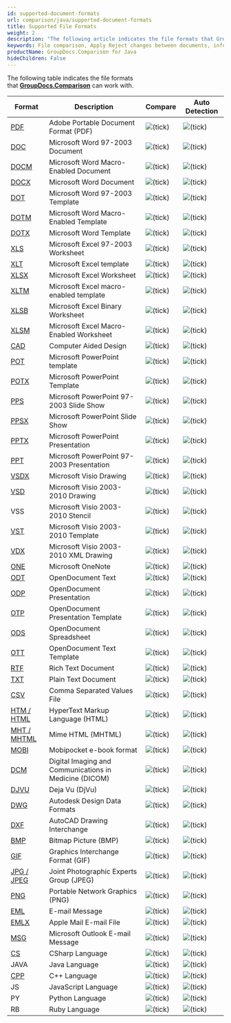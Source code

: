 ```yaml
---
id: supported-document-formats
url: comparison/java/supported-document-formats
title: Supported File Formats
weight: 2
description: "The following article indicates the file formats that GroupDocs.Comparison can work with."
keywords: File comparison, Apply Reject changes between documents, information extraction
productName: GroupDocs.Comparison for Java
hideChildren: False
---
```

The following table indicates the file formats that **[GroupDocs.Comparison](https://products.groupdocs.com/comparison/java)** can work with.

| Format | Description | Compare | Auto Detection |
| --- | --- | --- | --- |
| [PDF](https://wiki.fileformat.com/specification/pdf/) | Adobe Portable Document Format (PDF) | ![(tick)](comparison/java/images/check.png) | ![(tick)](comparison/java/images/check.png) |
| [DOC](https://wiki.fileformat.com/specification/word-processing/doc/) | Microsoft Word 97-2003 Document | ![(tick)](comparison/java/images/check.png) | ![(tick)](comparison/java/images/check.png) |
| [DOCM](https://wiki.fileformat.com/specification/word-processing/docm/) | Microsoft Word Macro-Enabled Document | ![(tick)](comparison/java/images/check.png) | ![(tick)](comparison/java/images/check.png) |
| [DOCX](https://wiki.fileformat.com/specification/word-processing/docx/) | Microsoft Word Document | ![(tick)](comparison/java/images/check.png) | ![(tick)](comparison/java/images/check.png) |
| [DOT](https://wiki.fileformat.com/specification/word-processing/dot/) | Microsoft Word 97-2003 Template | ![(tick)](comparison/java/images/check.png) | ![(tick)](comparison/java/images/check.png) |
| [DOTM](https://wiki.fileformat.com/specification/word-processing/dotm/) | Microsoft Word Macro-Enabled Template | ![(tick)](comparison/java/images/check.png) | ![(tick)](comparison/java/images/check.png) |
| [DOTX](https://wiki.fileformat.com/specification/word-processing/dotx/) | Microsoft Word Template | ![(tick)](comparison/java/images/check.png) | ![(tick)](comparison/java/images/check.png) |
| [XLS](https://wiki.fileformat.com/specification/spreadsheet/xls/) | Microsoft Excel 97-2003 Worksheet | ![(tick)](comparison/java/images/check.png) | ![(tick)](comparison/java/images/check.png) |
| [XLT](https://wiki.fileformat.com/specification/spreadsheet/xlt) | Microsoft Excel template | ![(tick)](comparison/java/images/check.png) | ![(tick)](comparison/java/images/check.png) |
| [XLSX](https://wiki.fileformat.com/specification/spreadsheet/xlsx/) | Microsoft Excel Worksheet | ![(tick)](comparison/java/images/check.png) | ![(tick)](comparison/java/images/check.png) |
| [XLTM](https://wiki.fileformat.com/specification/spreadsheet/xltm/) | Microsoft Excel macro-enabled template | ![(tick)](comparison/java/images/check.png) | ![(tick)](comparison/java/images/check.png) |
| [XLSB](https://wiki.fileformat.com/specification/spreadsheet/xlsb/) | Microsoft Excel Binary Worksheet | ![(tick)](comparison/java/images/check.png) | ![(tick)](comparison/java/images/check.png) |
| [XLSM](https://wiki.fileformat.com/specification/spreadsheet/xlsm/) | Microsoft Excel Macro-Enabled Worksheet | ![(tick)](comparison/java/images/check.png) | ![(tick)](comparison/java/images/check.png) |
| [CAD](https://wiki.fileformat.com/cad/) | Computer Aided Design | ![(tick)](comparison/java/images/check.png) | ![(tick)](comparison/java/images/check.png) |
| [POT](https://wiki.fileformat.com/specification/presentation/pot/) | Microsoft PowerPoint template | ![(tick)](comparison/java/images/check.png) | ![(tick)](comparison/java/images/check.png) |
| [POTX](https://wiki.fileformat.com/specification/presentation/potx/) | Microsoft PowerPoint Template | ![(tick)](comparison/java/images/check.png) | ![(tick)](comparison/java/images/check.png) |
| [PPS](https://wiki.fileformat.com/specification/presentation/pps/) | Microsoft PowerPoint 97-2003 Slide Show | ![(tick)](comparison/java/images/check.png) | ![(tick)](comparison/java/images/check.png) |
| [PPSX](https://wiki.fileformat.com/specification/presentation/ppsx/) | Microsoft PowerPoint Slide Show | ![(tick)](comparison/java/images/check.png) | ![(tick)](comparison/java/images/check.png) |
| [PPTX](https://wiki.fileformat.com/specification/presentation/pptx/) | Microsoft PowerPoint Presentation | ![(tick)](comparison/java/images/check.png) | ![(tick)](comparison/java/images/check.png) |
| [PPT](https://wiki.fileformat.com/specification/presentation/ppt/) | Microsoft PowerPoint 97-2003 Presentation | ![(tick)](comparison/java/images/check.png) | ![(tick)](comparison/java/images/check.png) |
| [VSDX](https://wiki.fileformat.com/specification/image/vsdx/) | Microsoft Visio Drawing | ![(tick)](comparison/java/images/check.png) | ![(tick)](comparison/java/images/check.png) |
| [VSD](https://wiki.fileformat.com/specification/image/vsd/) | Microsoft Visio 2003-2010 Drawing | ![(tick)](comparison/java/images/check.png) | ![(tick)](comparison/java/images/check.png) |
| VSS | Microsoft Visio 2003-2010 Stencil | ![(tick)](comparison/java/images/check.png) | ![(tick)](comparison/java/images/check.png) |
| [VST](https://wiki.fileformat.com/specification/image/vst/) | Microsoft Visio 2003-2010 Template | ![(tick)](comparison/java/images/check.png) | ![(tick)](comparison/java/images/check.png) |
| [VDX](https://wiki.fileformat.com/specification/image/vdx/) | Microsoft Visio 2003-2010 XML Drawing | ![(tick)](comparison/java/images/check.png) | ![(tick)](comparison/java/images/check.png) |
| [ONE](https://wiki.fileformat.com/specification/note-taking/one/) | Microsoft OneNote | ![(tick)](comparison/java/images/check.png) | ![(tick)](comparison/java/images/check.png) |
| [ODT](https://wiki.fileformat.com/specification/word-processing/odt/) | OpenDocument Text | ![(tick)](comparison/java/images/check.png) | ![(tick)](comparison/java/images/check.png) |
| [ODP](https://wiki.fileformat.com/specification/presentation/odp/) | OpenDocument Presentation | ![(tick)](comparison/java/images/check.png) | ![(tick)](comparison/java/images/check.png) |
| [OTP](https://wiki.fileformat.com/specification/presentation/otp/) | OpenDocument Presentation Template | ![(tick)](comparison/java/images/check.png) | ![(tick)](comparison/java/images/check.png) |
| [ODS](https://wiki.fileformat.com/specification/spreadsheet/ods/) | OpenDocument Spreadsheet | ![(tick)](comparison/java/images/check.png) | ![(tick)](comparison/java/images/check.png) |
| [OTT](https://wiki.fileformat.com/specification/word-processing/ott/) | OpenDocument Text Template | ![(tick)](comparison/java/images/check.png) | ![(tick)](comparison/java/images/check.png) |
| [RTF](https://wiki.fileformat.com/specification/word-processing/rtf/) | Rich Text Document | ![(tick)](comparison/java/images/check.png) | ![(tick)](comparison/java/images/check.png) |
| [TXT](https://wiki.fileformat.com/specification/word-processing/txt/) | Plain Text Document | ![(tick)](comparison/java/images/check.png) | ![(tick)](comparison/java/images/check.png) |
| [CSV](https://wiki.fileformat.com/specification/spreadsheet/csv/) | Comma Separated Values File | ![(tick)](comparison/java/images/check.png) | ![(tick)](comparison/java/images/check.png) |
| [HTM / HTML](https://wiki.fileformat.com/specification/web/html/) | HyperText Markup Language (HTML) | ![(tick)](comparison/java/images/check.png) | ![(tick)](comparison/java/images/check.png) |
| [MHT / MHTML](https://wiki.fileformat.com/specification/web/mhtml/) | Mime HTML (MHTML) | ![(tick)](comparison/java/images/check.png) | ![(tick)](comparison/java/images/check.png) |
| [MOBI](https://wiki.fileformat.com/specification/ebook/mobi/) | Mobipocket e-book format | ![(tick)](comparison/java/images/check.png) | ![(tick)](comparison/java/images/check.png) |
| [DCM](https://wiki.fileformat.com/specification/image/dcm/) | Digital Imaging and Communications in Medicine (DICOM) | ![(tick)](comparison/java/images/check.png) | ![(tick)](comparison/java/images/check.png) |
| [DJVU](https://wiki.fileformat.com/specification/image/djvu/) | Deja Vu (DjVu) | ![(tick)](comparison/java/images/check.png) | ![(tick)](comparison/java/images/check.png) |
| [DWG](https://wiki.fileformat.com/specification/cad/dwg/) | Autodesk Design Data Formats | ![(tick)](comparison/java/images/check.png) | ![(tick)](comparison/java/images/check.png) |
| [DXF](https://wiki.fileformat.com/specification/cad/dxf/) | AutoCAD Drawing Interchange | ![(tick)](comparison/java/images/check.png) | ![(tick)](comparison/java/images/check.png) |
| [BMP](https://wiki.fileformat.com/specification/image/bmp/) | Bitmap Picture (BMP) | ![(tick)](comparison/java/images/check.png) | ![(tick)](comparison/java/images/check.png) |
| [GIF](https://wiki.fileformat.com/specification/image/gif/) | Graphics Interchange Format (GIF) | ![(tick)](comparison/java/images/check.png) | ![(tick)](comparison/java/images/check.png) |
| [JPG / JPEG](https://wiki.fileformat.com/specification/image/jpeg)   | Joint Photographic Experts Group (JPEG) | ![(tick)](comparison/java/images/check.png) | ![(tick)](comparison/java/images/check.png) |
| [PNG](https://wiki.fileformat.com/specification/image/png/) | Portable Network Graphics (PNG) | ![(tick)](comparison/java/images/check.png) | ![(tick)](comparison/java/images/check.png) |
| [EML](https://wiki.fileformat.com/specification/email/eml/) | E-mail Message | ![(tick)](comparison/java/images/check.png) | ![(tick)](comparison/java/images/check.png) |
| [EMLX](https://wiki.fileformat.com/specification/email/emlx/) | Apple Mail E-mail File | ![(tick)](comparison/java/images/check.png) | ![(tick)](comparison/java/images/check.png) |
| [MSG](https://wiki.fileformat.com/specification/email/msg/) | Microsoft Outlook E-mail Message | ![(tick)](comparison/java/images/check.png) | ![(tick)](comparison/java/images/check.png) |
| [CS](https://wiki.fileformat.com/programming/cs/) | CSharp Language | ![(tick)](comparison/java/images/check.png) | ![(tick)](comparison/java/images/check.png) |
| JAVA | Java Language | ![(tick)](comparison/java/images/check.png) | ![(tick)](comparison/java/images/check.png) |
| [CPP](https://wiki.fileformat.com/programming/cpp/) | C++ Language | ![(tick)](comparison/java/images/check.png) | ![(tick)](comparison/java/images/check.png) |
| JS | JavaScript Language | ![(tick)](comparison/java/images/check.png) | ![(tick)](comparison/java/images/check.png) |
| PY | Python Language | ![(tick)](comparison/java/images/check.png) | ![(tick)](comparison/java/images/check.png) |
| RB | Ruby Language | ![(tick)](comparison/java/images/check.png) | ![(tick)](comparison/java/images/check.png) |
